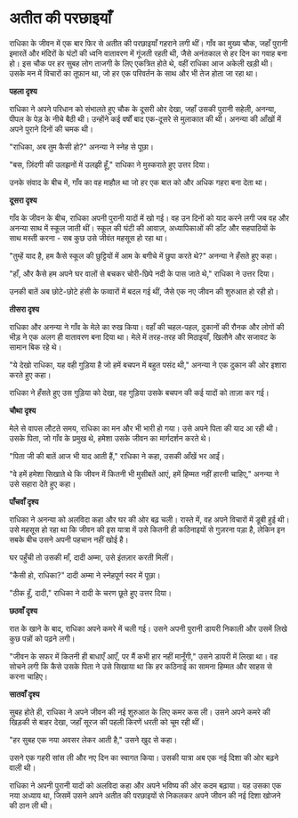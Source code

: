 # अतीत की परछाइयाँ

राधिका के जीवन में एक बार फिर से अतीत की परछाइयाँ गहराने लगी थीं। गाँव का मुख्य चौक, जहाँ पुरानी इमारतें और मंदिरों के घंटों की ध्वनि वातावरण में गूंजती रहती थी, जैसे अनंतकाल से हर दिन का गवाह बना हो। इस चौक पर हर सुबह लोग ताजगी के लिए एकत्रित होते थे, वहीं राधिका आज अकेली खड़ी थी। उसके मन में विचारों का तूफान था, जो हर एक परिवर्तन के साथ और भी तेज होता जा रहा था।

**पहला दृश्य**

राधिका ने अपने परिधान को संभालते हुए चौक के दूसरी ओर देखा, जहाँ उसकी पुरानी सहेली, अनन्या, पीपल के पेड़ के नीचे बैठी थी। उन्होंने कई वर्षों बाद एक-दूसरे से मुलाकात की थी। अनन्या की आँखों में अपने पुराने दिनों की चमक थी।

"राधिका, अब तुम कैसी हो?" अनन्या ने स्नेह से पूछा।

"बस, ज़िंदगी की उलझनों में उलझी हूँ," राधिका ने मुस्कराते हुए उत्तर दिया।

उनके संवाद के बीच में, गाँव का वह माहौल था जो हर एक बात को और अधिक गहरा बना देता था।

**दूसरा दृश्य**

गाँव के जीवन के बीच, राधिका अपनी पुरानी यादों में खो गई। वह उन दिनों को याद करने लगी जब वह और अनन्या साथ में स्कूल जाती थीं। स्कूल की घंटी की आवाज़, अध्यापिकाओं की डाँट और सहपाठियों के साथ मस्ती करना - सब कुछ उसे जीवंत महसूस हो रहा था।

"तुम्हें याद है, हम कैसे स्कूल की छुट्टियों में आम के बगीचे में छुपा करते थे?" अनन्या ने हँसते हुए कहा।

"हाँ, और कैसे हम अपने घर वालों से बचकर चोरी-छिपे नदी के पास जाते थे," राधिका ने उत्तर दिया।

उनकी बातें अब छोटे-छोटे हंसी के फव्वारों में बदल गई थीं, जैसे एक नए जीवन की शुरुआत हो रही हो।

**तीसरा दृश्य**

राधिका और अनन्या ने गाँव के मेले का रुख किया। वहाँ की चहल-पहल, दुकानों की रौनक और लोगों की भीड़ ने एक अलग ही वातावरण बना दिया था। मेले में तरह-तरह की मिठाइयाँ, खिलौने और सजावट के सामान बिक रहे थे।

"ये देखो राधिका, यह वही गुड़िया है जो हमें बचपन में बहुत पसंद थी," अनन्या ने एक दुकान की ओर इशारा करते हुए कहा।

राधिका ने हँसते हुए उस गुड़िया को देखा, वह गुड़िया उसके बचपन की कई यादों को ताज़ा कर गई।

**चौथा दृश्य**

मेले से वापस लौटते समय, राधिका का मन और भी भारी हो गया। उसे अपने पिता की याद आ रही थी। उसके पिता, जो गाँव के प्रमुख थे, हमेशा उसके जीवन का मार्गदर्शन करते थे।

"पिता जी की बातें आज भी याद आती हैं," राधिका ने कहा, उसकी आँखें भर आईं।

"वे हमें हमेशा सिखाते थे कि जीवन में कितनी भी मुसीबतें आएं, हमें हिम्मत नहीं हारनी चाहिए," अनन्या ने उसे सहारा देते हुए कहा।

**पाँचवाँ दृश्य**

राधिका ने अनन्या को अलविदा कहा और घर की ओर बढ़ चली। रास्ते में, वह अपने विचारों में डूबी हुई थी। उसे महसूस हो रहा था कि जीवन की इस यात्रा में उसे कितनी ही कठिनाइयों से गुज़रना पड़ा है, लेकिन इन सबके बीच उसने अपनी पहचान नहीं खोई है।

घर पहुँची तो उसकी माँ, दादी अम्मा, उसे इंतज़ार करती मिलीं।

"कैसी हो, राधिका?" दादी अम्मा ने स्नेहपूर्ण स्वर में पूछा।

"ठीक हूँ, दादी," राधिका ने दादी के चरण छूते हुए उत्तर दिया।

**छठवाँ दृश्य**

रात के खाने के बाद, राधिका अपने कमरे में चली गई। उसने अपनी पुरानी डायरी निकाली और उसमें लिखे कुछ पन्नों को पढ़ने लगी।

"जीवन के सफर में कितनी ही बाधाएँ आएँ, पर मैं कभी हार नहीं मानूँगी," उसने डायरी में लिखा था। वह सोचने लगी कि कैसे उसके पिता ने उसे सिखाया था कि हर कठिनाई का सामना हिम्मत और साहस से करना चाहिए।

**सातवाँ दृश्य**

सुबह होते ही, राधिका ने अपने जीवन की नई शुरुआत के लिए कमर कस ली। उसने अपने कमरे की खिड़की से बाहर देखा, जहाँ सूरज की पहली किरणें धरती को चूम रही थीं।

"हर सुबह एक नया अवसर लेकर आती है," उसने खुद से कहा।

उसने एक गहरी सांस ली और नए दिन का स्वागत किया। उसकी यात्रा अब एक नई दिशा की ओर बढ़ने वाली थी।

राधिका ने अपनी पुरानी यादों को अलविदा कहा और अपने भविष्य की ओर कदम बढ़ाया। यह उसका एक नया अध्याय था, जिसमें उसने अपने अतीत की परछाइयों से निकलकर अपने जीवन की नई दिशा खोजने की ठान ली थी।
